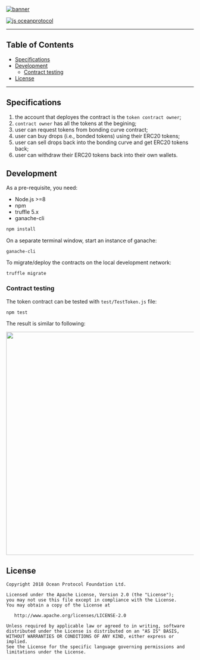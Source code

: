 [![banner](https://raw.githubusercontent.com/oceanprotocol/art/master/github/repo-banner%402x.png)](https://oceanprotocol.com)

[![js oceanprotocol](https://img.shields.io/badge/js-oceanprotocol-7b1173.svg)](https://github.com/oceanprotocol/eslint-config-oceanprotocol)

---

## Table of Contents

  - [Specifications](#specifications)
  - [Development](#development)
     - [Contract testing](#contract-testing)
  - [License](#license)

---

## Specifications

1. the account that deployes the contract is the `token contract owner`;
1. `contract owner` has all the tokens at the begining;
1. user can request tokens from bonding curve contract;
1. user can buy drops (i.e., bonded tokens) using their ERC20 tokens;
1. user can sell drops back into the bonding curve and get ERC20 tokens back;
1. user can withdraw their ERC20 tokens back into their own wallets.

## Development

As a pre-requisite, you need:

- Node.js >=8
- npm
- truffle 5.x
- ganache-cli

```bash
npm install 
```

On a separate terminal window, start an instance of ganache:

```
ganache-cli
```

To migrate/deploy the contracts on the local development network:

```
truffle migrate
```

### Contract testing

The token contract can be tested with `test/TestToken.js` file:

```bash
npm test
```

The result is similar to following:

<img src='img/test.jpg' width="600"/>

## License

```
Copyright 2018 Ocean Protocol Foundation Ltd.

Licensed under the Apache License, Version 2.0 (the "License");
you may not use this file except in compliance with the License.
You may obtain a copy of the License at

   http://www.apache.org/licenses/LICENSE-2.0

Unless required by applicable law or agreed to in writing, software
distributed under the License is distributed on an "AS IS" BASIS,
WITHOUT WARRANTIES OR CONDITIONS OF ANY KIND, either express or implied.
See the License for the specific language governing permissions and
limitations under the License.
```
